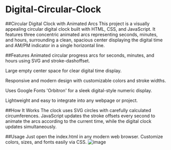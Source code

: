 ﻿# Digital-Circular-Clock
##Circular Digital Clock with Animated Arcs
This project is a visually appealing circular digital clock built with HTML, CSS, and JavaScript. It features three concentric animated arcs representing seconds, minutes, and hours, surrounding a clean, spacious center displaying the digital time and AM/PM indicator in a single horizontal line.

##Features
Animated circular progress arcs for seconds, minutes, and hours using SVG and stroke-dashoffset.

Large empty center space for clear digital time display.

Responsive and modern design with customizable colors and stroke widths.

Uses Google Fonts 'Orbitron' for a sleek digital-style numeric display.

Lightweight and easy to integrate into any webpage or project.

##How It Works
The clock uses SVG circles with carefully calculated circumferences. JavaScript updates the stroke offsets every second to animate the arcs according to the current time, while the digital clock updates simultaneously.

##Usage
Just open the index.html in any modern web browser. Customize colors, sizes, and fonts easily via CSS.
![image](https://github.com/user-attachments/assets/c2955272-f5b7-45fa-beb7-483c689fe6af)
